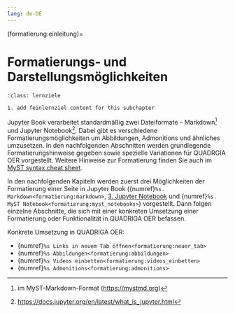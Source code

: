 ```yaml
---
lang: de-DE
---
```


(formatierung:einleitung)=
# Formatierungs- und Darstellungsmöglichkeiten

```{admonition} Feinlernziel
:class: lernziele

1. add feinlernziel content for this subchapter

```

Jupyter Book verarbeitet standardmäßig zwei Dateiformate – Markdown[^url-myst-markdown] und Jupyter Notebook[^url-jupyter-notebook]. Dabei gibt es verschiedene Formatierungsmöglichkeiten um Abbildungen, Admonitions und ähnliches umzusetzen. In den nachfolgenden Abschnitten werden grundlegende Formatierungshinweise gegeben sowie spezielle Variationen für QUADRGIA OER vorgestellt. Weitere Hinweise zur Formatierung finden Sie auch im <a href="https://jupyterbook.org/en/stable/reference/cheatsheet.html" class="external-link" target="_blank">MyST syntax cheat sheet</a>.

In den nachfolgenden Kapiteln werden zuerst drei Möglichkeiten der Formatierung einer Seite in Jupyter Book ({numref}`%s. Markdown<formatierung:markdown>`, [3. Jupyter Notebook](./notebooks.ipynb) und {numref}`%s. MyST Notebook<formatierung:myst_notebooks>`) vorgestellt. Dann folgen einzelne Abschnitte, die sich mit einer konkreten Umsetzung einer Formatierung oder Funktionalität in QUADRIGA OER befassen.

Konkrete Umsetzung in QUADRIGA OER:
- {numref}`%s Links in neuem Tab öffnen<formatierung:neuer_tab>`
- {numref}`%s Abbildungen<formatierung:abbildungen>`
- {numref}`%s Videos einbetten<formatierung:videos_einbetten>`
- {numref}`%s Admonitions<formatierung:admonitions>`


[^url-myst-markdown]: im MyST-Markdown-Format (<a href="https://mystmd.org" class="external-link" target="_blank">https://mystmd.org</a>)
[^url-jupyter-notebook]: <a href="https://docs.jupyter.org/en/latest/what_is_jupyter.html" class="external-link" target="_blank">https://docs.jupyter.org/en/latest/what_is_jupyter.html</a>
